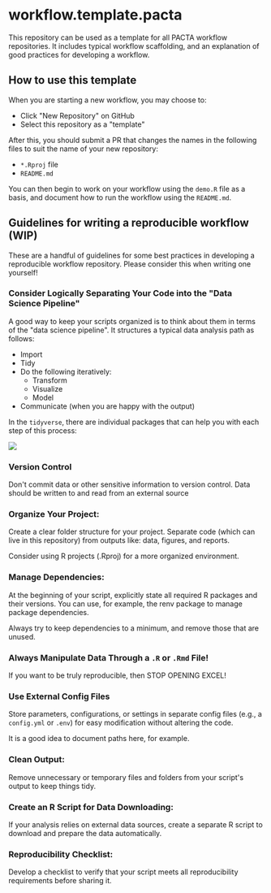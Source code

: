 # workflow.template.pacta
This repository can be used as a template for all PACTA workflow repositories. It includes typical workflow scaffolding, and an explanation of good practices for developing a workflow.

## How to use this template

When you are starting a new workflow, you may choose to: 
* Click "New Repository" on GitHub
* Select this repository as a "template"

After this, you should submit a PR that changes the names in the following files to suit the name of your new repository:
* `*.Rproj` file
* `README.md`

You can then begin to work on your workflow using the `demo.R` file as a basis, and document how to run the workflow using the `README.md`.

## Guidelines for writing a reproducible workflow (WIP)

These are a handful of guidelines for some best practices in developing a reproducible workflow repository. Please consider this when writing one yourself!


### Consider Logically Separating Your Code into the "Data Science Pipeline"

A good way to keep your scripts organized is to think about them in terms of the "data science pipeline". It structures a typical data analysis path as follows:

* Import
* Tidy
* Do the following iteratively:
  * Transform
  * Visualize
  * Model
* Communicate (when you are happy with the output)

In the `tidyverse`, there are individual packages that can help you with each step of this process:

[<img src="https://teachdatascience.com/post/tidyverse/tidyverse-package-workflow.png">](http://google.com.au/)



### Version Control
Don't commit data or other sensitive information to version control. Data should be written to and read from an external source

### Organize Your Project:

Create a clear folder structure for your project. Separate code (which can live in this repository) from outputs like: data, figures, and reports.

Consider using R projects (.Rproj) for a more organized environment.

### Manage Dependencies:

At the beginning of your script, explicitly state all required R packages and their versions. You can use, for example, the renv package to manage package dependencies.

Always try to keep dependencies to a minimum, and remove those that are unused.

### Always Manipulate Data Through a `.R` or `.Rmd` File!

If you want to be truly reproducible, then STOP OPENING EXCEL!


### Use External Config Files

Store parameters, configurations, or settings in separate config files (e.g., a `config.yml` or `.env`) for easy modification without altering the code. 

It is a good idea to document paths here, for example. 


### Clean Output:

Remove unnecessary or temporary files and folders from your script's output to keep things tidy.


### Create an R Script for Data Downloading:

If your analysis relies on external data sources, create a separate R script to download and prepare the data automatically.

### Reproducibility Checklist:

Develop a checklist to verify that your script meets all reproducibility requirements before sharing it.
